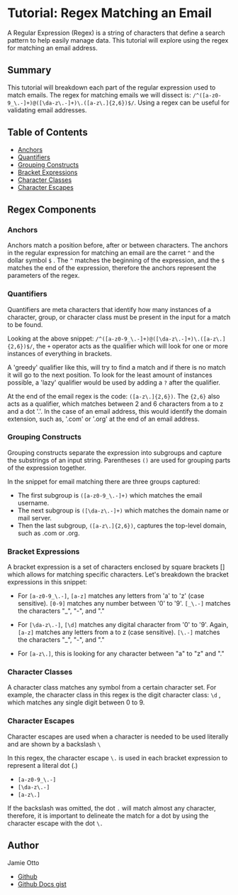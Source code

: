 # Tutorial: Regex Matching an Email

A Regular Expression (Regex) is a string of characters that define a search pattern to help easily manage data. This tutorial will explore using the regex for matching an email address. 

## Summary

This tutorial will breakdown each part of the regular expression used to match emails.  The regex for matching emails we will dissect is: `/^([a-z0-9_\.-]+)@([\da-z\.-]+)\.([a-z\.]{2,6})$/`. Using a regex can be useful for validating email addresses.

## Table of Contents

- [Anchors](#anchors)
- [Quantifiers](#quantifiers)
- [Grouping Constructs](#grouping-constructs)
- [Bracket Expressions](#bracket-expressions)
- [Character Classes](#character-classes)
- [Character Escapes](#character-escapes)

## Regex Components

### Anchors

Anchors match a position before, after or between characters. The anchors in the regular expression for matching an email are the carret `^` and the dollar symbol `$` . The `^` matches the beginning of the expression, and the `$` matches the end of the expression, therefore the anchors represent the parameters of the regex. 

### Quantifiers

Quantifiers are meta characters that identify how many instances of a character, group, or character class must be present in the input for a match to be found. 

Looking at the above snippet: `/^([a-z0-9_\.-]+)@([\da-z\.-]+)\.([a-z\.]{2,6})$/`, the `+` operator acts as the qualifier which will look for one or more instances of everything in brackets. 

A 'greedy' qualifier like this, will try to find a match and if there is no match it will go to the next position. To look for the least amount of instances possible, a 'lazy' qualifier would be used by adding a `?` after the qualifier. 

At the end of the email regex is the code: `([a-z\.]{2,6})`. The `{2,6}` also acts as a qualifier, which matches between 2 and 6 characters from a to z and a dot '.'. In the case of an email address, this would identify the domain extension, such as, '.com' or '.org' at the end of an email address. 

### Grouping Constructs

Grouping constructs separate the expression into subgroups and capture the substrings of an input string. Parentheses `()` are used for grouping parts of the expression together. 

In the snippet for email matching there are three groups captured:

- The first subgroup is `([a-z0-9_\.-]+)` which matches the email username. 
- The next subgroup is `([\da-z\.-]+)` which matches the domain name or mail server. 
- Then the last subgroup, `([a-z\.]{2,6})`, captures the top-level domain, such as .com or .org.

### Bracket Expressions

A bracket expression is a set of characters enclosed by square brackets [] which allows for matching specific characters. Let's breakdown the bracket expressions in this snippet:

- For `[a-z0-9_\.-]`, `[a-z]` matches any letters from 'a' to 'z' (case sensitive). `[0-9]` matches any number between '0' to '9'. `[_\.-]` matches the characters "_", "-", and "."

- For `[\da-z\.-]`, `[\d]` matches any digital character from '0' to '9'. Again, `[a-z]` matches any letters from a to z (case sensitive). `[\.-]` matches the characters "_", "-", and "."

- For `[a-z\.]`, this is looking for any character between "a" to "z" and "."

### Character Classes

A character class matches any symbol from a certain character set. For example, the character class in this regex is the digit character class: `\d` , which matches any single digit between 0 to 9.

### Character Escapes

Character escapes are used when a character is needed to be used literally and are shown by a backslash `\`

In this regex, the character escape `\.` is used in each bracket expression to represent a literal dot (.)

- `[a-z0-9_\.-]`
- `[\da-z\.-]`
- `[a-z\.]`

If the backslash was omitted, the dot `.` will match almost any character, therefore, it is important to delineate the match for a dot by using the character escape with the dot `\.`

## Author

Jamie Otto 
- [Github](https://github.com/jmotto/Regex-Tutorial.git)
- [Github Docs gist](https://gist.github.com/597a54ba41f2ff9b30fd87aaf5985e1a.git)